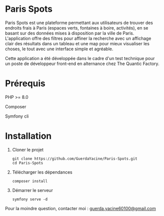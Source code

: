 # Paris Spots

Paris Spots est une plateforme permettant aux utilisateurs de trouver des endroits frais à Paris (espaces verts, fontaines à boire, activités), en se basant sur des données mises à disposition par la ville de Paris.
L'application offre des filtres pour affiner la recherche avec un affichage clair des résultats dans un tableau et une map pour mieux visualiser les choses, le tout avec une interface simple et agréable.

Cette application a été développée dans le cadre d'un test technique pour un poste de développeur front-end en alternance chez The Quantic Factory.

# Prérequis

PHP >= 8.0

Composer

Symfony cli

# Installation

1. Cloner le projet
   
   ```
   git clone https://github.com/GuerdaYacine/Paris-Spots.git
   cd Paris-Spots
   ```

2. Télécharger les dépendances

   ```
   composer install
   ```

3. Démarrer le serveur

   ```
   symfony serve -d
   ```

Pour la moindre question, contacter moi : guerda.yacine60100@gmail.com
